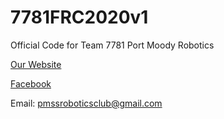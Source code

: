 # 7781FRC2020v1
Official Code for Team 7781 Port Moody Robotics

[Our Website](https://www.pmssrobotics.ca)

[Facebook](https://www.facebook.com/pmssrobotics)

Email: pmssroboticsclub@gmail.com
